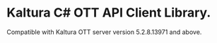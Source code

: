 # Kaltura C# OTT API Client Library.
Compatible with Kaltura OTT server version 5.2.8.13971 and above.
